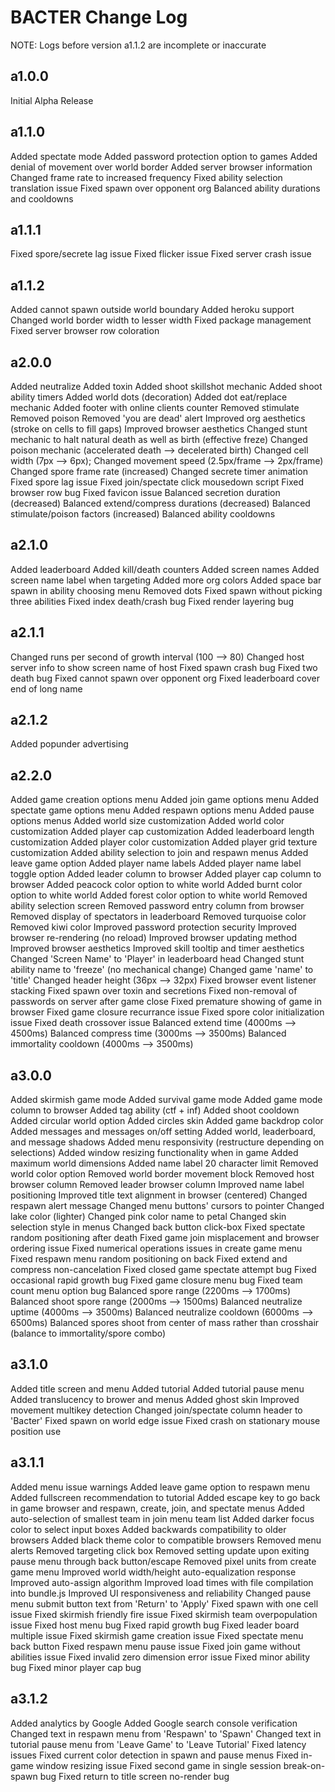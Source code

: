 # BACTER Change Log

   NOTE: Logs before version a1.1.2 are incomplete or inaccurate

## a1.0.0
   Initial Alpha Release

## a1.1.0
   Added spectate mode
   Added password protection option to games
   Added denial of movement over world border
   Added server browser information
   Changed frame rate to increased frequency
   Fixed ability selection translation issue
   Fixed spawn over opponent org
   Balanced ability durations and cooldowns

## a1.1.1
   Fixed spore/secrete lag issue
   Fixed flicker issue
   Fixed server crash issue

## a1.1.2
   Added cannot spawn outside world boundary
   Added heroku support
   Changed world border width to lesser width
   Fixed package management
   Fixed server browser row coloration

## a2.0.0
   Added neutralize
   Added toxin
   Added shoot skillshot mechanic
   Added shoot ability timers
   Added world dots (decoration)
   Added dot eat/replace mechanic
   Added footer with online clients counter
   Removed stimulate
   Removed poison
   Removed 'you are dead' alert
   Improved org aesthetics (stroke on cells to fill gaps)
   Improved browser aesthetics
   Changed stunt mechanic to halt natural death as well as birth (effective freze)
   Changed poison mechanic (accelerated death --> decelerated birth)
   Changed cell width (7px --> 6px);
   Changed movement speed (2.5px/frame --> 2px/frame)
   Changed spore frame rate (increased)
   Changed secrete timer animation
   Fixed spore lag issue
   Fixed join/spectate click mousedown script
   Fixed browser row bug
   Fixed favicon issue
   Balanced secretion duration (decreased)
   Balanced extend/compress durations (decreased)
   Balanced stimulate/poison factors (increased)
   Balanced ability cooldowns

## a2.1.0
   Added leaderboard
   Added kill/death counters
   Added screen names
   Added screen name label when targeting
   Added more org colors
   Added space bar spawn in ability choosing menu
   Removed dots
   Fixed spawn without picking three abilities
   Fixed index death/crash bug
   Fixed render layering bug

## a2.1.1
   Changed runs per second of growth interval (100 --> 80)
   Changed host server info to show screen name of host
   Fixed spawn crash bug
   Fixed two death bug
   Fixed cannot spawn over opponent org
   Fixed leaderboard cover end of long name

## a2.1.2
   Added popunder advertising

## a2.2.0
   Added game creation options menu
   Added join game options menu
   Added spectate game options menu
   Added respawn options menu
   Added pause options menus
   Added world size customization
   Added world color customization
   Added player cap customization
   Added leaderboard length customization
   Added player color customization
   Added player grid texture customization
   Added ability selection to join and respawn menus
   Added leave game option
   Added player name labels
   Added player name label toggle option
   Added leader column to browser
   Added player cap column to browser
   Added peacock color option to white world
   Added burnt color option to white world
   Added forest color option to white world
   Removed ability selection screen
   Removed password entry column from browser
   Removed display of spectators in leaderboard
   Removed turquoise color
   Removed kiwi color
   Improved password protection security
   Improved browser re-rendering (no reload)
   Improved browser updating method
   Improved browser aesthetics
   Improved skill tooltip and timer aesthetics
   Changed 'Screen Name' to 'Player' in leaderboard head
   Changed stunt ability name to 'freeze' (no mechanical change)
   Changed game 'name' to 'title'
   Changed header height (36px --> 32px)
   Fixed browser event listener stacking
   Fixed spawn over toxin and secretions
   Fixed non-removal of passwords on server after game close
   Fixed premature showing of game in browser
   Fixed game closure recurrance issue
   Fixed spore color initialization issue
   Fixed death crossover issue
   Balanced extend time (4000ms --> 4500ms)
   Balanced compress time (3000ms --> 3500ms)
   Balanced immortality cooldown (4000ms --> 3500ms)

## a3.0.0
   Added skirmish game mode
   Added survival game mode
   Added game mode column to browser
   Added tag ability (ctf + inf)
   Added shoot cooldown
   Added circular world option
   Added circles skin
   Added game backdrop color
   Added messages and messages on/off setting
   Added world, leaderboard, and message shadows
   Added menu responsivity (restructure depending on selections)
   Added window resizing functionality when in game
   Added maximum world dimensions
   Added name label 20 character limit
   Removed world color option
   Removed world border movement block
   Removed host browser column
   Removed leader browser column
   Improved name label positioning
   Improved title text alignment in browser (centered)
   Changed respawn alert message
   Changed menu buttons' cursors to pointer
   Changed lake color (lighter)
   Changed pink color name to petal
   Changed skin selection style in menus
   Changed back button click-box
   Fixed spectate random positioning after death
   Fixed game join misplacement and browser ordering issue
   Fixed numerical operations issues in create game menu
   Fixed respawn menu random positioning on back
   Fixed extend and compress non-cancelation
   Fixed closed game spectate attempt bug
   Fixed occasional rapid growth bug
   Fixed game closure menu bug
   Fixed team count menu option bug
   Balanced spore range (2200ms --> 1700ms)
   Balanced shoot spore range (2000ms --> 1500ms)
   Balanced neutralize uptime (4000ms --> 3500ms)
   Balanced neutralize cooldown (6000ms --> 6500ms)
   Balanced spores shoot from center of mass rather than crosshair (balance to immortality/spore combo)

## a3.1.0
   Added title screen and menu
   Added tutorial
   Added tutorial pause menu
   Added translucency to brower and menus
   Added ghost skin
   Improved movement multikey detection
   Changed join/spectate column header to 'Bacter'
   Fixed spawn on world edge issue
   Fixed crash on stationary mouse position use

## a3.1.1
   Added menu issue warnings
   Added leave game option to respawn menu
   Added fullscreen recommendation to tutorial
   Added escape key to go back in game browser and respawn, create, join, and spectate menus
   Added auto-selection of smallest team in join menu team list
   Added darker focus color to select input boxes
   Added backwards compatibility to older browsers
   Added black theme color to compatible browsers
   Removed menu alerts
   Removed targeting click box
   Removed setting update upon exiting pause menu through back button/escape
   Removed pixel units from create game menu
   Improved world width/height auto-equalization response
   Improved auto-assign algorithm
   Improved load times with file compilation into bundle.js
   Improved UI responsiveness and reliability
   Changed pause menu submit button text from 'Return' to 'Apply'
   Fixed spawn with one cell issue
   Fixed skirmish friendly fire issue
   Fixed skirmish team overpopulation issue
   Fixed host menu bug
   Fixed rapid growth bug
   Fixed leader board multiple issue
   Fixed skirmish game creation issue
   Fixed spectate menu back button
   Fixed respawn menu pause issue
   Fixed join game without abilities issue
   Fixed invalid zero dimension error issue
   Fixed minor ability bug
   Fixed minor player cap bug

## a3.1.2
   Added analytics by Google
   Added Google search console verification
   Changed text in respawn menu from 'Respawn' to 'Spawn'
   Changed text in tutorial pause menu from 'Leave Game' to 'Leave Tutorial'
   Fixed latency issues
   Fixed current color detection in spawn and pause menus
   Fixed in-game window resizing issue
   Fixed second game in single session break-on-spawn bug
   Fixed return to title screen no-render bug

